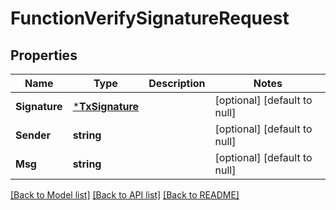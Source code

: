 # FunctionVerifySignatureRequest

## Properties
Name | Type | Description | Notes
------------ | ------------- | ------------- | -------------
**Signature** | [***TxSignature**](txSignature.md) |  | [optional] [default to null]
**Sender** | **string** |  | [optional] [default to null]
**Msg** | **string** |  | [optional] [default to null]

[[Back to Model list]](../README.md#documentation-for-models) [[Back to API list]](../README.md#documentation-for-api-endpoints) [[Back to README]](../README.md)

